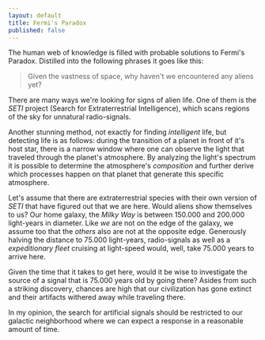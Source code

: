 ```yaml
---
layout: default
title: Fermi's Paradox
published: false
---
```


The human web of knowledge is filled with probable solutions to Fermi's Paradox. Distilled into the following phrases it goes like this:

> Given the vastness of space, why haven't we encountered any aliens yet?

There are many ways we're looking for signs of alien life. One of them is the *SETI* project (Search for Extraterrestrial Intelligence), which scans regions of the sky for unnatural radio-signals.

Another stunning method, not exactly for finding *intelligent* life, but detecting life is as follows: during the transition of a planet in front of it's host star, there is a narrow window where one can observe the light that traveled through the planet's atmosphere. By analyzing the light's spectrum it is possible to determine the atmosphere's *composition* and further derive which processes happen on that planet that generate this specific atmosphere.

Let's assume that there are extraterrestrial species with their own version of *SETI* that have figured out that we are here. Would aliens show themselves to us? Our home galaxy, the *Milky Way* is between 150.000 and 200.000 light-years in diameter. Like *we* are not on the edge of the galaxy, we assume too that the *others* also are not at the opposite edge. Generously halving the distance to 75.000 light-years, radio-signals as well as a *expeditionary fleet* cruising at light-speed would, well, take 75.000 years to arrive here.

Given the time that it takes to get here, would it be wise to investigate the source of a signal that is 75.000 years old by going there? Asides from such a striking discovery, chances are high that our civilization has gone extinct and their artifacts withered away while traveling there.

In my opinion, the search for artificial signals should be restricted to our galactic neighborhood where we can expect a response in a reasonable amount of time.
